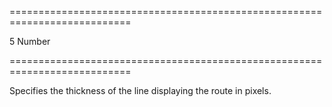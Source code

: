 <!--**
/*-------------------------------------------
    Auto-generated file. Do not modify.
-------------------------------------------

**-->
===========================================================================
<!--default-->5<!--/default-->
<!--type-->Number<!--/type-->
===========================================================================

<!--shortDescription-->
Specifies the thickness of the line displaying the route in pixels.
<!--/shortDescription-->

<!--fullDescription-->

<!--/fullDescription-->